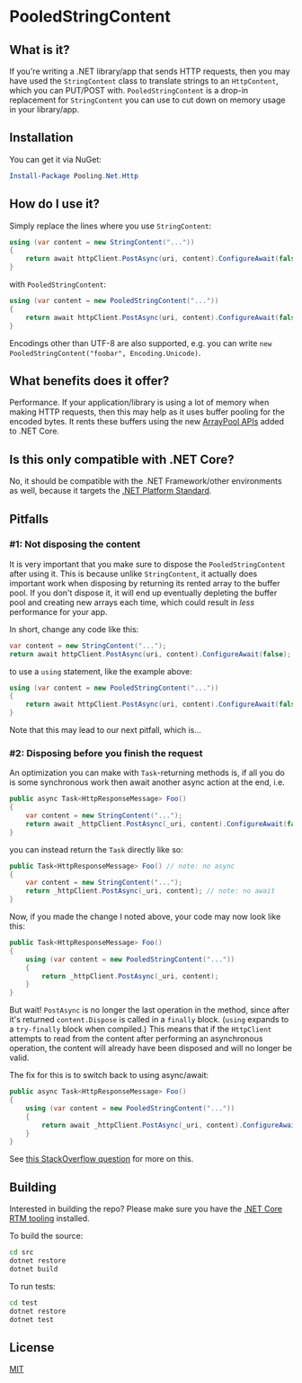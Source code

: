 # PooledStringContent

## What is it?

If you're writing a .NET library/app that sends HTTP requests, then you may have used the `StringContent` class to translate strings to an `HttpContent`, which you can PUT/POST with. `PooledStringContent` is a drop-in replacement for `StringContent` you can use to cut down on memory usage in your library/app.

## Installation

You can get it via NuGet:

```powershell
Install-Package Pooling.Net.Http
```

## How do I use it?

Simply replace the lines where you use `StringContent`:

```cs
using (var content = new StringContent("..."))
{
    return await httpClient.PostAsync(uri, content).ConfigureAwait(false);
}
```

with `PooledStringContent`:

```cs
using (var content = new PooledStringContent("..."))
{
    return await httpClient.PostAsync(uri, content).ConfigureAwait(false);
}
```

Encodings other than UTF-8 are also supported, e.g. you can write `new PooledStringContent("foobar", Encoding.Unicode)`.

## What benefits does it offer?

Performance. If your application/library is using a lot of memory when making HTTP requests, then this may help as it uses buffer pooling for the encoded bytes. It rents these buffers using the new [ArrayPool APIs](https://github.com/dotnet/corefx/blob/master/src/System.Buffers/src/System/Buffers/ArrayPool.cs) added to .NET Core.

## Is this only compatible with .NET Core?

No, it should be compatible with the .NET Framework/other environments as well, because it targets the [.NET Platform Standard](https://github.com/dotnet/corefx/blob/master/Documentation/architecture/net-platform-standard.md).

## Pitfalls

### #1: Not disposing the content #

It is very important that you make sure to dispose the `PooledStringContent` after using it. This is because unlike `StringContent`, it actually does important work when disposing by returning its rented array to the buffer pool. If you don't dispose it, it will end up eventually depleting the buffer pool and creating new arrays each time, which could result in *less* performance for your app.

In short, change any code like this:

```cs
var content = new StringContent("...");
return await httpClient.PostAsync(uri, content).ConfigureAwait(false);
```

to use a `using` statement, like the example above:

```cs
using (var content = new PooledStringContent("..."))
{
    return await httpClient.PostAsync(uri, content).ConfigureAwait(false);
}
```

Note that this may lead to our next pitfall, which is...

### #2: Disposing before you finish the request #

An optimization you can make with `Task`-returning methods is, if all you do is some synchronous work then await another async action at the end, i.e.

```cs
public async Task<HttpResponseMessage> Foo()
{
    var content = new StringContent("...");
    return await _httpClient.PostAsync(_uri, content).ConfigureAwait(false);
}
```

you can instead return the `Task` directly like so:

```cs
public Task<HttpResponseMessage> Foo() // note: no async
{
    var content = new StringContent("...");
    return _httpClient.PostAsync(_uri, content); // note: no await
}
```

Now, if you made the change I noted above, your code may now look like this:

```cs
public Task<HttpResponseMessage> Foo()
{
    using (var content = new PooledStringContent("..."))
    {
        return _httpClient.PostAsync(_uri, content);
    }
}
```

But wait! `PostAsync` is no longer the last operation in the method, since after it's returned `content.Dispose` is called in a `finally` block. (`using` expands to a `try-finally` block when compiled.) This means that if the `HttpClient` attempts to read from the content after performing an asynchronous operation, the content will already have been disposed and will no longer be valid.

The fix for this is to switch back to using async/await:

```cs
public async Task<HttpResponseMessage> Foo()
{
    using (var content = new PooledStringContent("..."))
    {
        return await _httpClient.PostAsync(_uri, content).ConfigureAwait(false);
    }
}
```

See [this StackOverflow question](http://stackoverflow.com/q/31195467/4077294) for more on this.

## Building

Interested in building the repo? Please make sure you have the [.NET Core RTM tooling](https://www.microsoft.com/net/core) installed.

To build the source:

```bash
cd src
dotnet restore
dotnet build
```

To run tests:

```bash
cd test
dotnet restore
dotnet test
```

## License

[MIT](LICENSE)
